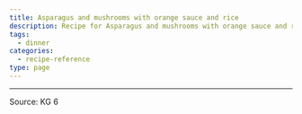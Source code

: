 ```yaml
---
title: Asparagus and mushrooms with orange sauce and rice
description: Recipe for Asparagus and mushrooms with orange sauce and rice.
tags:
  - dinner
categories:
  - recipe-reference
type: page
---
```


---

Source: KG 6